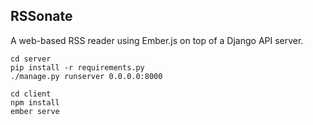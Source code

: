RSSonate
--------

A web-based RSS reader using Ember.js on top of a Django API server.


    cd server
    pip install -r requirements.py
    ./manage.py runserver 0.0.0.0:8000

    cd client
    npm install
    ember serve
